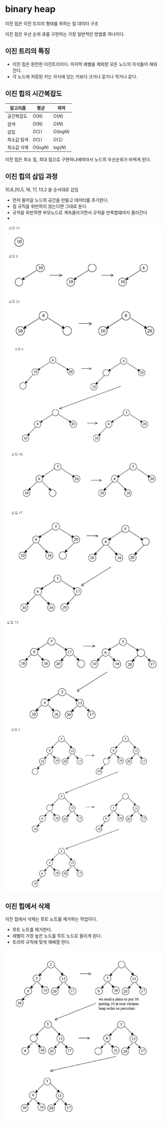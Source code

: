 # binary heap

이진 힙은 이진 트리의 형태를 취하는 힙 데이터 구조

이진 힙은 우선 순위 큐를 구현하는 가장 일반적인 방법중 하나이다.

## 이진 트리의 특징

- 이진 힙은 완전한 이진트리이다. 마지막 레벨을 제외한 모든 노드의 자식들이 채워진다.
- 각 노드에 저장된 키는 자식에 있는 키보다 크거나 같거나 작거나 같다.

## 이진 힙의 시간복잡도

| 알고리즘   | 평균     | 최악        |
|--------|--------|-----------|
| 공간복잡도  | $O(N)$ | $O(N)$    |
| 검색     | $O(N)$ | $O(N)$    |
| 삽입     | $O(1)$ | $O(logN)$ |
| 최소값 탐색 | $O(1)$ | $O(1)$    |
|최소값 삭제|$O(logN)$|$log(N)$|

이진 힙은 최소 힙, 최대 힙으로 구현하냐에따라서 노드의 우선순위가 바뀌게 된다.

## 이진 힙의 삽입 과정
10,6,20,5, 16, 17, 13,2 을 순서대로 삽입
- 먼저 들어갈 노드의 공간을 만들고 데이터를 추가한다.
- 힙 규칙을 위반하지 않는다면 그대로 둔다
- 규칙을 위반하면 부모노드로 계속올라가면서 규칙을 만족할떄까지 올라간다
- 
![img_16.png](img_16.png)
![img_17.png](img_17.png)
![img_18.png](img_18.png)
![img_19.png](img_19.png)
![img_20.png](img_20.png)

## 이진 힙에서 삭제

이진 힙에서 삭제는 루트 노트를 제거하는 작업이다.

- 루트 노트를 제거한다.
- 레벨이 가장 높은 노드를 루트 노드로 올리게 된다.
- 트리의 규칙에 맞게 재배열 한다.

![img_21.png](img_21.png)